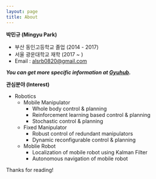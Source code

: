 ```yaml
---
layout: page
title: About
---
```


**박민규 (Mingyu Park)**
- 부산 동인고등학교 졸업 (2014 - 2017)
- 서울 광운대학교 재학 (2017 ~ )
- Email : alsrb0820@gmail.com

***You can get more specific information at [Gyuhub](https://github.com/Gyuhub/Gyuhub).***

**관심분야 (Interest)**
- Robotics
  - Mobile Manipulator
    - Whole body control & planning
    - Reinforcement learning based control & planning
    - Stochastic control & planning
  - Fixed Manipulator
    - Robust control of redundant manipulators
    - Dynamic reconfigurable control & planning
  - Moblie Robot
    - Localization of mobile robot using Kalman Filter
    - Autonomous navigation of mobile robot

<p class="message">
  Thanks for reading!
</p>
